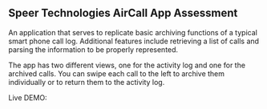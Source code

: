 ## Speer Technologies AirCall App Assessment

An application that serves to replicate basic archiving functions of a typical smart phone call log. Additional features include retrieving a list of calls and parsing the information to be properly represented.

The app has two different views, one for the activity log and one for the archived calls. You can swipe each call to the left to archive them individually or to return them to the activity log.

Live DEMO: 
